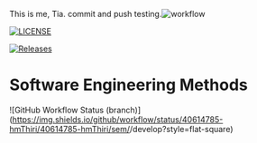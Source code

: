 This is me, Tia.
commit and push testing.![workflow](https://github.com/40614785-hmThiri/40614785-hmThiri/sem/actions/workflows/main.yml/badge.svg)

[![LICENSE](https://img.shields.io/github/license/40614785-hmThiri/sem.svg?style=flat-square)](https://github.com/40614785-hmThiri/sem/blob/master/LICENSE)

[![Releases](https://img.shields.io/github/release/40614785-hmThiri/sem/all.svg?style=flat-square)](https://github.com/40614785-hmThiri/sem/releases)

# Software Engineering Methods
![GitHub Workflow Status (branch)](https://img.shields.io/github/workflow/status/40614785-hmThiri/40614785-hmThiri/sem/<action A workflow for my Hello World App>/develop?style=flat-square)
